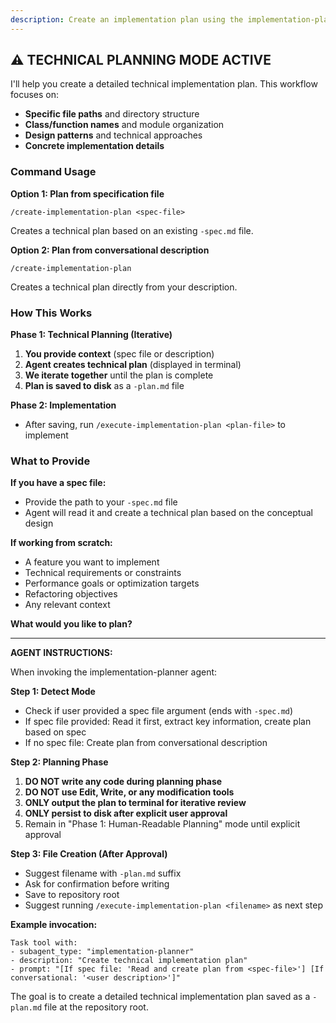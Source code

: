 ```yaml
---
description: Create an implementation plan using the implementation-planner agent
---
```


## ⚠️ TECHNICAL PLANNING MODE ACTIVE

I'll help you create a detailed technical implementation plan. This workflow focuses on:

- **Specific file paths** and directory structure
- **Class/function names** and module organization
- **Design patterns** and technical approaches
- **Concrete implementation details**

### Command Usage

**Option 1: Plan from specification file**

```
/create-implementation-plan <spec-file>
```

Creates a technical plan based on an existing `-spec.md` file.

**Option 2: Plan from conversational description**

```
/create-implementation-plan
```

Creates a technical plan directly from your description.

### How This Works

**Phase 1: Technical Planning (Iterative)**

1. **You provide context** (spec file or description)
2. **Agent creates technical plan** (displayed in terminal)
3. **We iterate together** until the plan is complete
4. **Plan is saved to disk** as a `-plan.md` file

**Phase 2: Implementation**

- After saving, run `/execute-implementation-plan <plan-file>` to implement

### What to Provide

**If you have a spec file:**

- Provide the path to your `-spec.md` file
- Agent will read it and create a technical plan based on the conceptual design

**If working from scratch:**

- A feature you want to implement
- Technical requirements or constraints
- Performance goals or optimization targets
- Refactoring objectives
- Any relevant context

**What would you like to plan?**

---

**AGENT INSTRUCTIONS:**

When invoking the implementation-planner agent:

**Step 1: Detect Mode**

- Check if user provided a spec file argument (ends with `-spec.md`)
- If spec file provided: Read it first, extract key information, create plan based on spec
- If no spec file: Create plan from conversational description

**Step 2: Planning Phase**

1. **DO NOT write any code during planning phase**
2. **DO NOT use Edit, Write, or any modification tools**
3. **ONLY output the plan to terminal for iterative review**
4. **ONLY persist to disk after explicit user approval**
5. Remain in "Phase 1: Human-Readable Planning" mode until explicit approval

**Step 3: File Creation (After Approval)**

- Suggest filename with `-plan.md` suffix
- Ask for confirmation before writing
- Save to repository root
- Suggest running `/execute-implementation-plan <filename>` as next step

**Example invocation:**

```
Task tool with:
- subagent_type: "implementation-planner"
- description: "Create technical implementation plan"
- prompt: "[If spec file: 'Read and create plan from <spec-file>'] [If conversational: '<user description>']"
```

The goal is to create a detailed technical implementation plan saved as a `-plan.md` file at the repository root.
